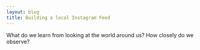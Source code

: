 ```yaml
---
layout: blog
title: Building a local Instagram Feed
---
```


What do we learn from looking at the world around us? How closely do we observe?